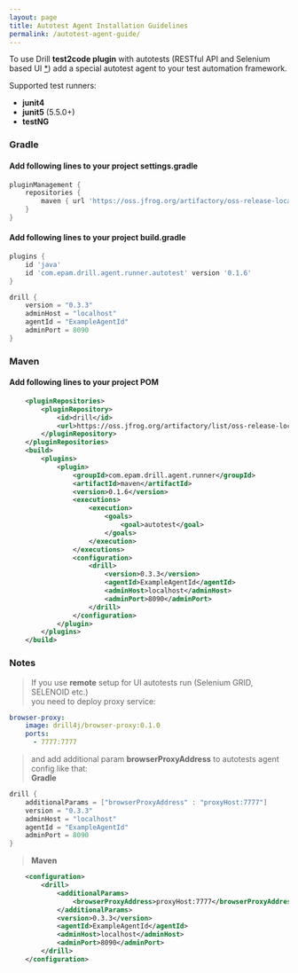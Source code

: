 ```yaml
---
layout: page
title: Autotest Agent Installation Guidelines
permalink: /autotest-agent-guide/
---
```



To use Drill **test2code plugin** with autotests (RESTful API and Selenium based UI [*](#notes)) 
add a special autotest agent to your test automation framework.

Supported test runners:
* **junit4**
* **junit5** (5.5.0+)
* **testNG**

### Gradle
#### Add following lines to your project **settings.gradle**
```groovy
pluginManagement {
    repositories {
        maven { url 'https://oss.jfrog.org/artifactory/oss-release-local' }
    }
}
```
#### Add following lines to your project **build.gradle**
```groovy
plugins {
    id 'java'
    id 'com.epam.drill.agent.runner.autotest' version '0.1.6'
}
```
```groovy
drill {
    version = "0.3.3"
    adminHost = "localhost"
    agentId = "ExampleAgentId"
    adminPort = 8090
}
```

### Maven
#### Add following lines to your project **POM**
```xml
    <pluginRepositories>
        <pluginRepository>
            <id>drill</id>
            <url>https://oss.jfrog.org/artifactory/list/oss-release-local</url>
        </pluginRepository>
    </pluginRepositories>
    <build>
        <plugins>
            <plugin>
                <groupId>com.epam.drill.agent.runner</groupId>
                <artifactId>maven</artifactId>
                <version>0.1.6</version>
                <executions>
                    <execution>
                        <goals>
                            <goal>autotest</goal>
                        </goals>
                    </execution>
                </executions>
                <configuration>
                    <drill>
                        <version>0.3.3</version>
                        <agentId>ExampleAgentId</agentId>
                        <adminHost>localhost</adminHost>
                        <adminPort>8090</adminPort>
                    </drill>
                </configuration>
            </plugin>
        </plugins>
    </build>
```

### Notes
> If you use **remote** setup for UI autotests run (Selenium GRID, SELENOID etc.)  
 you need to deploy proxy service:
```yaml
browser-proxy:
    image: drill4j/browser-proxy:0.1.0
    ports:
      - 7777:7777
```
>and add additional param **browserProxyAddress** to autotests agent config like that:  
**Gradle**
```groovy
drill {
    additionalParams = ["browserProxyAddress" : "proxyHost:7777"]
    version = "0.3.3"
    adminHost = "localhost"
    agentId = "ExampleAgentId"
    adminPort = 8090
}
```

>**Maven**
```xml
    <configuration>
        <drill>
            <additionalParams>
                <browserProxyAddress>proxyHost:7777</browserProxyAddress>
            </additionalParams>
            <version>0.3.3</version>
            <agentId>ExampleAgentId</agentId>
            <adminHost>localhost</adminHost>
            <adminPort>8090</adminPort>
        </drill>
    </configuration>
```
